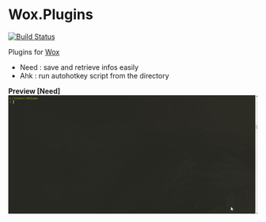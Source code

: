 # Wox.Plugins
[![Build Status](https://travis-ci.org/Shinao/Wox.Plugins.svg?branch=master)](https://travis-ci.org/Shinao/Wox.Plugins)

Plugins for [Wox](https://github.com/Wox-launcher/Wox)
- Need : save and retrieve infos easily
- Ahk : run autohotkey script from the directory

**Preview [Need]**
![Debugging gesture](/docs/Wox.Need.gif)
